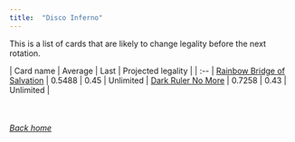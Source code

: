 ```yaml
---
title:  "Disco Inferno"
---
```


This is a list of cards that are likely to change legality before the next rotation.

| Card name | Average | Last | Projected legality |
| :-- |
[Rainbow Bridge of Salvation](https://db.ygoprodeck.com/card/?search=Rainbow%20Bridge%20of%20Salvation) | 0.5488 | 0.45 | Unlimited |
[Dark Ruler No More](https://db.ygoprodeck.com/card/?search=Dark%20Ruler%20No%20More) | 0.7258 | 0.43 | Unlimited |

<br>

###### [Back home](index)